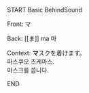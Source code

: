 START
Basic BehindSound

Front:
マ


Back:
[[ま]] ma 마


Context:
**マ**スクを着けます。  
마스쿠오 츠케마스.  
마스크를 씁니다.  

<!--ID: 1746758285915-->
END